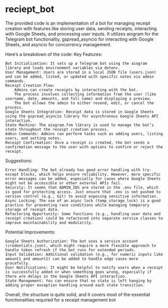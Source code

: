 # reciept_bot
The provided code is an implementation of a bot for managing receipt creation with features like storing user data, sending receipts, interacting with Google Sheets, and processing user inputs. It utilizes aiogram for the Telegram bot functionality, gspread_asyncio for interacting with Google Sheets, and asyncio for concurrency management.

Here’s a breakdown of the code:
Key Features:

    Bot Initialization: It sets up a Telegram bot using the aiogram library and loads environment variables via dotenv.
    User Management: Users are stored in a local JSON file (users.json) and can be added, listed, or updated with specific notes via admin commands.
    Receipt Creation Flow:
        Admins can create receipts by interacting with the bot.
        The process involves collecting information from the user (like username, date, amounts, and full name) and displaying a preview.
        The bot allows the admin to either resend, edit, or cancel the process.
    Google Sheets Integration: Receipt data is stored in Google Sheets using the gspread_asyncio library for asynchronous Google Sheets API interaction.
    State Machine: The aiogram.fsm library is used to manage the bot’s state throughout the receipt creation process.
    Admin Commands: Admins can perform tasks such as adding users, listing users, and setting notes.
    Receipt Confirmation: Once a receipt is created, the bot sends a confirmation message to the user with options to confirm or reject the receipt.

Suggestions:

    Error Handling: The bot already has good error handling with try-except blocks, which helps ensure reliability. However, more specific error messages can be added, especially for cases where Google Sheets might not be accessible or other external APIs fail.
    Security: It seems that ADMIN_IDS are stored in the .env file, which is good for protecting access. Just ensure that .env is not pushed to version control (e.g., Git) to avoid exposing sensitive information.
    Async Locking: The use of an async lock (temp_storage_lock) is a good practice for preventing race conditions while managing temporary storage of receipt data.
    Refactoring Opportunity: Some functions (e.g., handling user data and receipt creation) could be refactored into separate service classes to improve maintainability and modularity.

Potential Improvements:

    Google Sheets Authorization: The bot uses a service account (credentials.json), which might require a more flexible approach to handle token refresh if the bot runs for extended periods.
    Input Validation: Additional validation (e.g., for numeric inputs like amount1 and amount2) can be added to handle edge cases more gracefully.
    User Notifications: It might be helpful to notify users when a receipt is successfully added or when something goes wrong, especially if there are delays in the Google Sheets API interaction.
    State Management: You can ensure that no state is left hanging by adding proper exception handling around each state transition.

Overall, the structure is quite solid, and it covers most of the essential functionalities required for a receipt management bot
